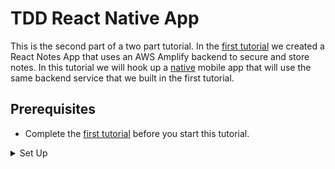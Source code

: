 # TDD React Native App
This is the second part of a two part tutorial.  In the [first tutorial](https://github.com/pairing4good/tdd-amplify-react) we created a React Notes App that uses an AWS Amplify backend to secure and store notes.  In this tutorial we will hook up a [native](https://en.wikipedia.org/wiki/Mobile_app#Native_app) mobile app that will use the same backend service that we built in the first tutorial.

## Prerequisites
- Complete the [first tutorial](https://github.com/pairing4good/tdd-amplify-react) before you start this tutorial.

<details>
  <summary>Set Up</summary>

## Set Up
- Run `npm install --global expo-cli`
- `cd` to the directory where you store your git repositories
- Run `expo init tdd-amplify-react-native` and select the `blank` template when prompted.
- Run `cd tdd-amplify-react-native`
- Run `npm start`
- In the `Metro Bundler` window found at http://localhost:19002/ click the `Run in web browser` option on the left navigation
- You should see the following message in your browser `Open up App.js to start working on your app!`

- Commit

</details>
